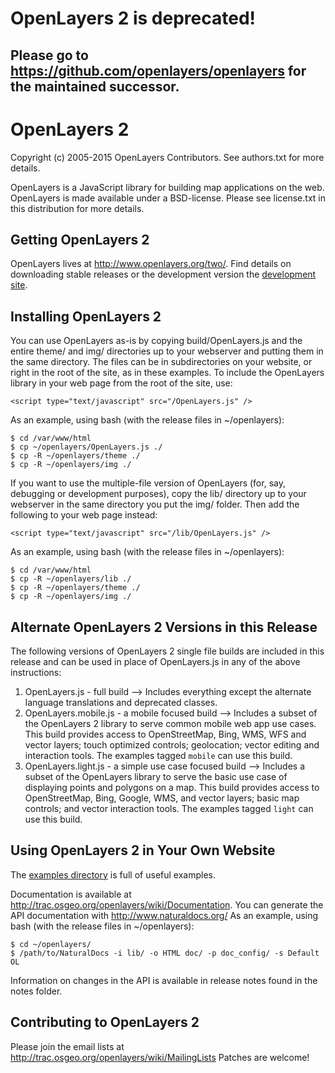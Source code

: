 # OpenLayers 2 is deprecated!

## Please go to https://github.com/openlayers/openlayers for the maintained successor.

# OpenLayers 2

Copyright (c) 2005-2015 OpenLayers Contributors. See authors.txt for
more details.

OpenLayers is a JavaScript library for building map applications
on the web. OpenLayers is made available under a BSD-license.
Please see license.txt in this distribution for more details.

## Getting OpenLayers 2

OpenLayers lives at http://www.openlayers.org/two/.  Find details on downloading stable releases or the development version the [development site](http://trac.osgeo.org/openlayers/wiki/HowToDownload).

## Installing OpenLayers 2

You can use OpenLayers as-is by copying build/OpenLayers.js and the
entire theme/ and img/ directories up to your webserver and putting them
in the same directory. The files can be in subdirectories on your website,
or right in the root of the site, as in these examples.
To include the OpenLayers library in your web page from the root of the site, use:

    <script type="text/javascript" src="/OpenLayers.js" />

As an example, using bash (with the release files in ~/openlayers):

    $ cd /var/www/html
    $ cp ~/openlayers/OpenLayers.js ./
    $ cp -R ~/openlayers/theme ./
    $ cp -R ~/openlayers/img ./

If you want to use the multiple-file version of OpenLayers (for, say,
debugging or development purposes), copy the lib/ directory up to your
webserver in the same directory you put the img/ folder. Then add
the following to your web page instead:

    <script type="text/javascript" src="/lib/OpenLayers.js" />

As an example, using bash (with the release files in ~/openlayers):

    $ cd /var/www/html
    $ cp -R ~/openlayers/lib ./
    $ cp -R ~/openlayers/theme ./
    $ cp -R ~/openlayers/img ./

## Alternate OpenLayers 2 Versions in this Release

The following versions of OpenLayers 2 single file builds are included in this release
and can be used in place of OpenLayers.js in any of the above instructions:

1. OpenLayers.js - full build --> Includes everything except the alternate language
    translations and deprecated classes.
2. OpenLayers.mobile.js - a mobile focused build --> Includes a subset of the OpenLayers 2
    library to serve common mobile web app use cases. This build provides access to
    OpenStreetMap, Bing, WMS, WFS and vector layers; touch optimized controls; geolocation;
    vector editing and interaction tools. The examples tagged ``mobile`` can use this build.
3. OpenLayers.light.js - a simple use case focused build --> Includes a subset of the
    OpenLayers library to serve the basic use case of displaying points and polygons
    on a map. This build provides access to OpenStreetMap, Bing, Google, WMS, and
    vector layers; basic map controls; and vector interaction tools. The examples
    tagged ``light`` can use this build.

## Using OpenLayers 2 in Your Own Website

The [examples directory](http://dev.openlayers.org/examples/) is full of useful examples.

Documentation is available at http://trac.osgeo.org/openlayers/wiki/Documentation.
You can generate the API documentation with http://www.naturaldocs.org/
As an example, using bash (with the release files in ~/openlayers):

    $ cd ~/openlayers/
    $ /path/to/NaturalDocs -i lib/ -o HTML doc/ -p doc_config/ -s Default OL

Information on changes in the API is available in release notes found in the notes folder.

## Contributing to OpenLayers 2

Please join the email lists at http://trac.osgeo.org/openlayers/wiki/MailingLists
Patches are welcome!
